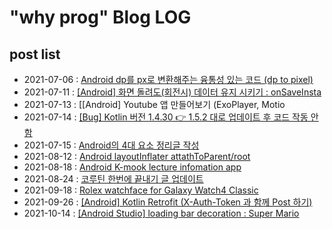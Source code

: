 # "why prog" Blog LOG

## post list
- 2021-07-06 : 	[Android dp를 px로 변환해주는 융통성 있는 코드 (dp to pixel)](https://happywww.tistory.com/101)
- 2021-07-11 :  [[Android] 화면 돌려도(회전시) 데이터 유지 시키기 : onSaveInsta](https://whyprogrammer.tistory.com/602)
- 2021-07-13 : [[Android] Youtube 앱 만들어보기 (ExoPlayer, Motio
- 2021-07-14 : [[Bug] Kotlin 버전 1.4.30 👉 1.5.2 대로 업데이트 후 코드 작동 안함](https://whyprogrammer.tistory.com/604)
- 2021-07-15 : [Android의 4대 요소 정리글 작성](https://whyprogrammer.tistory.com/605)
- 2021-08-12 : [Android layoutInflater attathToParent/root](https://whyprogrammer.tistory.com/624)
- 2021-08-18 : [Android K-mook lecture infomation app](https://whyprogrammer.tistory.com/626)
- 2021-08-24 : [코루틴 한번에 끝내기 글 업데이트](https://whyprogrammer.tistory.com/596)
- 2021-09-18 : [Rolex watchface for Galaxy Watch4 Classic](https://whyprogrammer.tistory.com/628)
- 2021-09-26 : [[Android] Kotlin Retrofit (X-Auth-Token 과 함께 Post 하기)](https://whyprogrammer.tistory.com/629)
- 2021-10-14 : [[Android Studio] loading bar decoration : Super Mario](https://whyprogrammer.tistory.com/630)